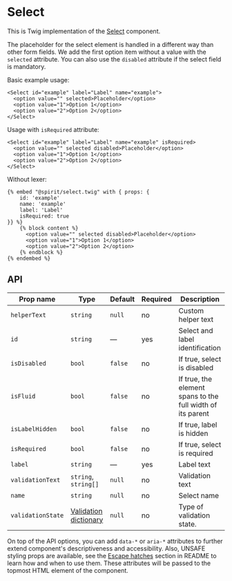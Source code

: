 # Select

This is Twig implementation of the [Select][select] component.

The placeholder for the select element is handled in a different way than other form fields.
We add the first option item without a value with the `selected` attribute. You can also use the `disabled` attribute
if the select field is mandatory.

Basic example usage:

```twig
<Select id="example" label="Label" name="example">
  <option value="" selected>Placeholder</option>
  <option value="1">Option 1</option>
  <option value="2">Option 2</option>
</Select>
```

Usage with `isRequired` attribute:

```twig
<Select id="example" label="Label" name="example" isRequired>
  <option value="" selected disabled>Placeholder</option>
  <option value="1">Option 1</option>
  <option value="2">Option 2</option>
</Select>
```

Without lexer:

```twig
{% embed "@spirit/select.twig" with { props: {
    id: 'example'
    name: 'example'
    label: 'Label'
    isRequired: true
}} %}
    {% block content %}
      <option value="" selected disabled>Placeholder</option>
      <option value="1">Option 1</option>
      <option value="2">Option 2</option>
    {% endblock %}
{% endembed %}
```

## API

| Prop name         | Type                                           | Default | Required | Description                                                |
| ----------------- | ---------------------------------------------- | ------- | -------- | ---------------------------------------------------------- |
| `helperText`      | `string`                                       | `null`  | no       | Custom helper text                                         |
| `id`              | `string`                                       | —       | yes      | Select and label identification                            |
| `isDisabled`      | `bool`                                         | `false` | no       | If true, select is disabled                                |
| `isFluid`         | `bool`                                         | `false` | no       | If true, the element spans to the full width of its parent |
| `isLabelHidden`   | `bool`                                         | `false` | no       | If true, label is hidden                                   |
| `isRequired`      | `bool`                                         | `false` | no       | If true, select is required                                |
| `label`           | `string`                                       | —       | yes      | Label text                                                 |
| `validationText`  | `string`, `string[]`                           | `null`  | no       | Validation text                                            |
| `name`            | `string`                                       | `null`  | no       | Select name                                                |
| `validationState` | [Validation dictionary][dictionary-validation] | `null`  | no       | Type of validation state.                                  |

On top of the API options, you can add `data-*` or `aria-*` attributes to
further extend component's descriptiveness and accessibility. Also, UNSAFE styling props are available,
see the [Escape hatches][escape-hatches] section in README to learn how and when to use them.
These attributes will be passed to the topmost HTML element of the component.

[select]: https://github.com/lmc-eu/spirit-design-system/tree/main/packages/web/src/scss/components/Select
[dictionary-validation]: https://github.com/lmc-eu/spirit-design-system/blob/main/docs/DICTIONARIES.md#validation
[escape-hatches]: https://github.com/lmc-eu/spirit-design-system/tree/main/packages/web-twig/README.md#escape-hatches
